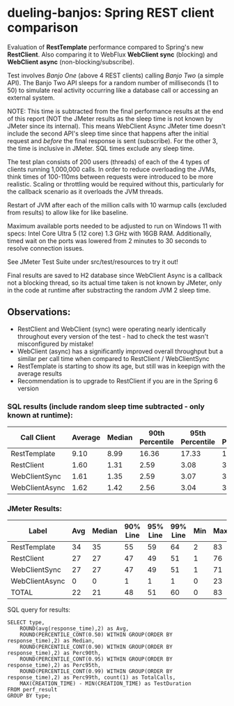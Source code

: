 # dueling-banjos: Spring REST client comparison

Evaluation of **RestTemplate** performance compared to Spring's new **RestClient**.  Also comparing it to WebFlux **WebClient sync** (blocking) and **WebClient async** (non-blocking/subscribe).

Test involves _Banjo One_ (above 4 REST clients) calling _Banjo Two_ (a simple API).  The Banjo Two API sleeps for a random number of milliseconds (1 to 50) to simulate real activity occurring like a database call or accessing an external system.  

NOTE: This time is subtracted from the final performance results at the end of this report (NOT the JMeter results as the sleep time is not known by JMeter since its internal).  This means WebClient Async JMeter time doesn't include the second API's sleep time since that happens after the initial request and _before_ the final response is sent (subscribe).  For the other 3, the time is inclusive in JMeter.  SQL times exclude any sleep time.

The test plan consists of 200 users (threads) of each of the 4 types of clients running 1,000,000 calls.  In order to reduce overloading the JVMs, think times of 100-110ms between requests were introduced to be more realistic.  Scaling or throttling would be required without this, particularly for the callback scenario as it overloads the JVM threads.

Restart of JVM after each of the million calls with 10 warmup calls (excluded from results) to allow like for like baseline.

Maximum available ports needed to be adjusted to run on Windows 11 with specs: Intel Core Ultra 5 (12 core) 1.3 GHz with 16GB RAM.  Additionally, timed wait on the ports was lowered from 2 minutes to 30 seconds to resolve connection issues.

See JMeter Test Suite under src/test/resources to try it out!

Final results are saved to H2 database since WebClient Async is a callback not a blocking thread, so its actual time taken is not known by JMeter, only in the code at runtime after substracting the random JVM 2 sleep time.

## Observations:

- RestClient and WebClient (sync) were operating nearly identically throughout every version of the test - had to check the test wasn't misconfigured by mistake!
- WebClient (async) has a significantly improved overall throughput but a similar per call time when compared to RestClient / WebClientSync
- RestTemplate is starting to show its age, but still was in keepign with the average results
- Recommendation is to upgrade to RestClient if you are in the Spring 6 version

### SQL results (include random sleep time subtracted - only known at runtime):

| Call Client    | Average | Median | 90th Percentile | 95th Percentile | 99th Percentile | Total Calls | Test Duration |
|----------------|---------|--------|-----------------|-----------------|-----------------|-------------|---------------|
| RestTemplate   | 9.10    | 8.99   | 16.36           | 17.33           | 18.92           | 1,000,000   | 12:40.528464  |
| RestClient     | 1.60    | 1.31   | 2.59            | 3.08            | 3.87            | 1,000,000   | 11:33.803078  |
| WebClientSync  | 1.61    | 1.35   | 2.59            | 3.07            | 3.93            | 1,000,000   | 11:33.711818  |
| WebClientAsync | 1.62    | 1.42   | 2.56            | 3.04            | 3.91            | 1,000,000   | 09:19.613708  |

### JMeter Results:

| Label          | Avg | Median | 90% Line | 95% Line | 99% Line | Min | Max | Error % | Thru-put | Recv KB/s | Sent KB/s |
|----------------|-----|--------|----------|----------|----------|-----|-----|---------|----------|-----------|-----------|
| RestTemplate   | 34  | 35     | 55       | 59       | 64       | 2   | 83  | 0.00%   | 1314.806 | 251.46    | 165.64    |
| RestClient     | 27  | 27     | 47       | 49       | 51       | 1   | 76  | 0.00%   | 1441.242 | 276.26    | 178.75    |
| WebClientSync  | 27  | 27     | 47       | 49       | 51       | 1   | 71  | 0.00%   | 1441.379 | 280.52    | 182.99    |
| WebClientAsync | 0   | 0      | 1        | 1        | 1        | 0   | 23  | 0.00%   | 1787.000 | 325.83    | 228.61    |
| TOTAL          | 22  | 21     | 48       | 51       | 60       | 0   | 83  | 0.00%   | 1308.721 | 248.62    | 165.19    |

SQL query for results:

```
SELECT type, 
    ROUND(avg(response_time),2) as Avg, 
    ROUND(PERCENTILE_CONT(0.50) WITHIN GROUP(ORDER BY response_time),2) as Median,
    ROUND(PERCENTILE_CONT(0.90) WITHIN GROUP(ORDER BY response_time),2) as Perc90th,  
    ROUND(PERCENTILE_CONT(0.95) WITHIN GROUP(ORDER BY response_time),2) as Perc95th, 
    ROUND(PERCENTILE_CONT(0.99) WITHIN GROUP(ORDER BY response_time),2) as Perc99th, count(1) as TotalCalls,
    MAX(CREATION_TIME) - MIN(CREATION_TIME) as TestDuration
FROM perf_result 
GROUP BY type;
```
   
